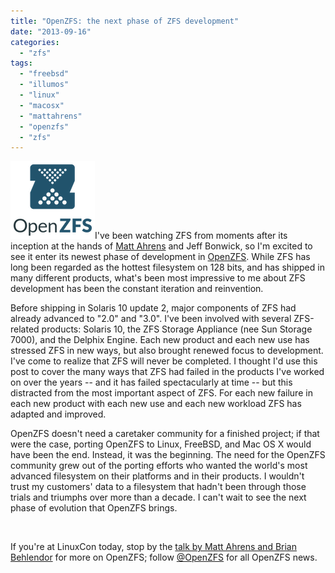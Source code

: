 ```yaml
---
title: "OpenZFS: the next phase of ZFS development"
date: "2013-09-16"
categories: 
  - "zfs"
tags: 
  - "freebsd"
  - "illumos"
  - "linux"
  - "macosx"
  - "mattahrens"
  - "openzfs"
  - "zfs"
---
```


[![](images/openzfs-trans.png "openzfs-trans")](http://ahl.dtrace.org/wp-content/uploads/2013/09/openzfs-trans.png)I've been watching ZFS from moments after its inception at the hands of [Matt Ahrens](http://blog.delphix.com/matt/) and Jeff Bonwick, so I'm excited to see it enter its newest phase of development in [OpenZFS](http://open-zfs.org/wiki/Announcement). While ZFS has long been regarded as the hottest filesystem on 128 bits, and has shipped in many different products, what's been most impressive to me about ZFS development has been the constant iteration and reinvention.

Before shipping in Solaris 10 update 2, major components of ZFS had already advanced to "2.0" and "3.0". I've been involved with several ZFS-related products: Solaris 10, the ZFS Storage Appliance (nee Sun Storage 7000), and the Delphix Engine. Each new product and each new use has stressed ZFS in new ways, but also brought renewed focus to development. I've come to realize that ZFS will never be completed. I thought I'd use this post to cover the many ways that ZFS had failed in the products I've worked on over the years -- and it has failed spectacularly at time -- but this distracted from the most important aspect of ZFS. For each new failure in each new product with each new use and each new workload ZFS has adapted and improved.

OpenZFS doesn't need a caretaker community for a finished project; if that were the case, porting OpenZFS to Linux, FreeBSD, and Mac OS X would have been the end. Instead, it was the beginning. The need for the OpenZFS community grew out of the porting efforts who wanted the world's most advanced filesystem on their platforms and in their products. I wouldn't trust my customers' data to a filesystem that hadn't been through those trials and triumphs over more than a decade. I can't wait to see the next phase of evolution that OpenZFS brings.

 

If you're at LinuxCon today, stop by the [talk by Matt Ahrens and Brian Behlendor](http://sched.co/15NfsCV) for more on OpenZFS; follow [@OpenZFS](https://twitter.com/openzfs) for all OpenZFS news.

